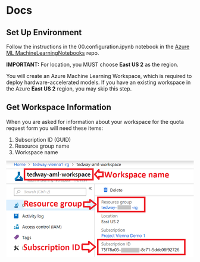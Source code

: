 # Docs

## Set Up Environment
Follow the instructions in the 00.configuration.ipynb notebook in the [Azure ML MachineLearningNotebooks](https://aka.ms/aml-notebooks) repo.

   **IMPORTANT:** For location, you MUST choose **East US 2** as the region.

You will create an Azure Machine Learning Workspace, which is required to deploy hardware-accelerated models.  If you have an existing workspace in the Azure **East US 2** region, you may skip this step.

## Get Workspace Information
When you are asked for information about your workspace for the quota request form you will need these items:
1. Subscription ID (GUID)
1. Resource group name
1. Workspace name

![Azure ML workspace info](media/aml-workspace-quota-request-info.png) 

